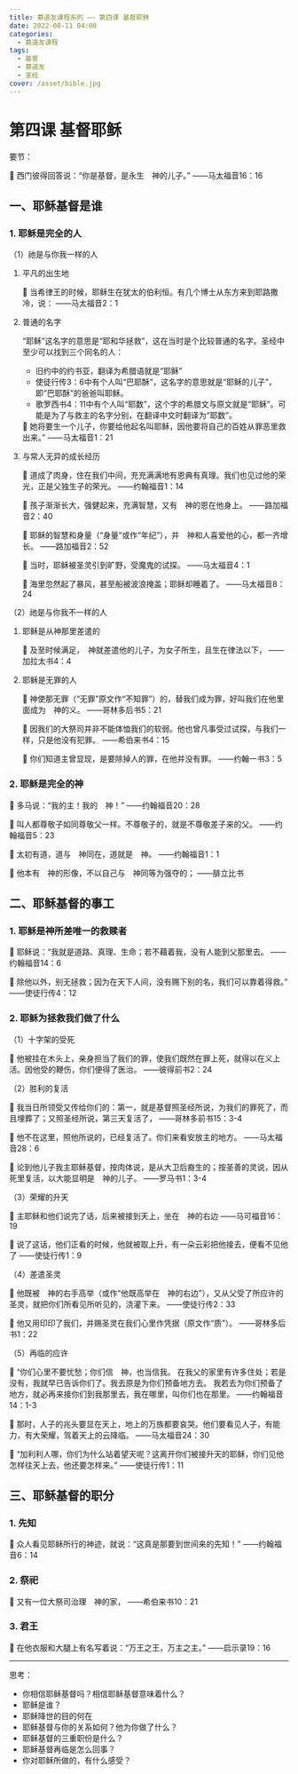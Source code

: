 ```yaml
---
title: 慕道友课程系列 —— 第四课 基督耶稣
date: 2022-08-11 04:00
categories:
  - 慕道友课程
tags:
  - 基督
  - 慕道友
  - 圣经
cover: /asset/bible.jpg
---
```


# 第四课 基督耶稣

要节：

<aside>
📙 西门彼得回答说：“你是基督，是永生　神的儿子。”
——马太福音16：16

</aside>

## 一、耶稣基督是谁

### 1. 耶稣是完全的人

（1）祂是与你我一样的人

1. 平凡的出生地
    
    <aside>
    📙 当希律王的时候，耶稣生在犹太的伯利恒。有几个博士从东方来到耶路撒冷，说：
    ——马太福音2：1
    
    </aside>
    
2. 普通的名字
    
    “耶稣”这名字的意思是“耶和华拯救”，这在当时是个比较普通的名字。圣经中至少可以找到三个同名的人：
    
    - 旧约中的约书亚，翻译为希腊语就是“耶稣”
    - 使徒行传3：6中有个人叫“巴耶酥”，这名字的意思就是“耶稣的儿子”，即“巴耶酥”的爸爸叫耶稣。
    - 歌罗西书4：11中有个人叫“耶数”，这个字的希腊文与原文就是“耶稣”。可能是为了与救主的名字分别，在翻译中文时翻译为“耶数”。
    
    <aside>
    📙 她将要生一个儿子，你要给他起名叫耶稣，因他要将自己的百姓从罪恶里救出来。”
    ——马太福音1：21
    
    </aside>
    
3. 与常人无异的成长经历
    
    <aside>
    📙 道成了肉身，住在我们中间，充充满满地有恩典有真理。我们也见过他的荣光，正是父独生子的荣光。
    ——约翰福音1：14
    
    📙 孩子渐渐长大，强健起来，充满智慧，又有　神的恩在他身上。
    ——路加福音2：40
    
    📙 耶稣的智慧和身量（“身量”或作“年纪”），并　神和人喜爱他的心，都一齐增长。
    ——路加福音2：52
    
    📙 当时，耶稣被圣灵引到旷野，受魔鬼的试探。
    ——马太福音4：1
    
    📙 海里忽然起了暴风，甚至船被波浪掩盖；耶稣却睡着了。
    ——马太福音8：24
    
    </aside>
    

（2）祂是与你我不一样的人

1. 耶稣是从神那里差遣的
    
    <aside>
    📙 及至时候满足，　神就差遣他的儿子，为女子所生，且生在律法以下，
    ——加拉太书4：4
    
    </aside>
    
2. 耶稣是无罪的人
    
    <aside>
    📙 神使那无罪（“无罪”原文作“不知罪”）的，替我们成为罪，好叫我们在他里面成为　神的义。
    ——哥林多后书5：21
    
    📙 因我们的大祭司并非不能体恤我们的软弱。他也曾凡事受过试探，与我们一样，只是他没有犯罪。
    ——希伯来书4：15
    
    📙 你们知道主曾显现，是要除掉人的罪，在他并没有罪。
    ——约翰一书3：5
    
    </aside>
    

### 2. 耶稣是完全的神

<aside>
📙 多马说：“我的主！我的　神！”
——约翰福音20：28

📙 叫人都尊敬子如同尊敬父一样。不尊敬子的，就是不尊敬差子来的父。
——约翰福音5：23

📙 太初有道，道与　神同在，道就是　神。
——约翰福音1：1

📙 他本有　神的形像，不以自己与　神同等为强夺的；
——腓立比书

</aside>

## 二、耶稣基督的事工

### 1. 耶稣是神所差唯一的救赎者

<aside>
📙 耶稣说：“我就是道路、真理、生命；若不藉着我，没有人能到父那里去。
——约翰福音14：6

📙 除他以外，别无拯救；因为在天下人间，没有赐下别的名，我们可以靠着得救。”
——使徒行传4：12

</aside>

### 2. 耶稣为拯救我们做了什么

（1）十字架的受死

<aside>
📙 他被挂在木头上，亲身担当了我们的罪，使我们既然在罪上死，就得以在义上活。因他受的鞭伤，你们便得了医治。
——彼得前书2：24

</aside>

（2）胜利的复活

<aside>
📙 我当日所领受又传给你们的：第一，就是基督照圣经所说，为我们的罪死了，而且埋葬了；又照圣经所说，第三天复活了，
——哥林多前书15：3-4

📙 他不在这里，照他所说的，已经复活了。你们来看安放主的地方。
——马太福音28：6

📙 论到他儿子我主耶稣基督，按肉体说，是从大卫后裔生的；按圣善的灵说，因从死里复活，以大能显明是　神的儿子。
——罗马书1：3-4

</aside>

（3）荣耀的升天

<aside>
📙 主耶稣和他们说完了话，后来被接到天上，坐在　神的右边
——马可福音16：19

📙 说了这话，他们正看的时候，他就被取上升，有一朵云彩把他接去，便看不见他了
——使徒行传1：9

</aside>

（4）差遣圣灵

<aside>
📙 他既被　神的右手高举（或作“他既高举在　神的右边”），又从父受了所应许的圣灵，就把你们所看见所听见的，浇灌下来。
——使徒行传2：33

📙 他又用印印了我们，并赐圣灵在我们心里作凭据（原文作“质”）。
——哥林多后书1：22

</aside>

（5）再临的应许

<aside>
📙 “你们心里不要忧愁；你们信　神，也当信我。 在我父的家里有许多住处；若是没有，我就早已告诉你们了。我去原是为你们预备地方去。 我若去为你们预备了地方，就必再来接你们到我那里去，我在哪里，叫你们也在那里。
——约翰福音14：1-3

📙 那时，人子的兆头要显在天上，地上的万族都要哀哭。他们要看见人子，有能力，有大荣耀，驾着天上的云降临。
——马太福音24：30

📙 “加利利人哪，你们为什么站着望天呢？这离开你们被接升天的耶稣，你们见他怎样往天上去，他还要怎样来。”
——使徒行传1：11

</aside>

## 三、耶稣基督的职分

### 1. 先知

<aside>
📙 众人看见耶稣所行的神迹，就说：“这真是那要到世间来的先知！”
——约翰福音6：14

</aside>

### 2. 祭祀

<aside>
📙 又有一位大祭司治理　神的家，
——希伯来书10：21

</aside>

### 3. 君王

<aside>
📙 在他衣服和大腿上有名写着说：“万王之王，万主之主。”
——启示录19：16

</aside>

---

思考：

- 你相信耶稣基督吗？相信耶稣基督意味着什么？
- 耶稣是谁？
- 耶稣降世的目的何在
- 耶稣基督与你的关系如何？他为你做了什么？
- 耶稣基督的三重职份是什么？
- 耶稣基督再临是怎么回事？
- 你对耶稣所做的，有什么感受？